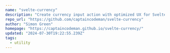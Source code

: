 ```yaml
---
name: "svelte-currency"
description: "Create currency input action with optimized UX for Svelte."
repo_url: "https://github.com/captaincodeman/svelte-currency"
author: "Simon Green"
homepage: "https://captaincodeman.github.io/svelte-currency/"
updated: "2024-07-30T19:22:55.239Z"
tags: 
  - utility
---
```

